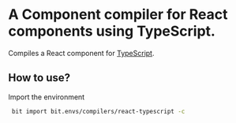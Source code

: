 # A Component compiler for React components using TypeScript.
Compiles a React component for [TypeScript](https://www.typescriptlang.org/).

## How to use?

Import the environment
```bash
 bit import bit.envs/compilers/react-typescript -c
```